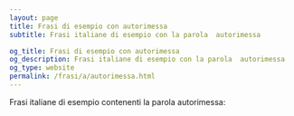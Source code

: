 ```yaml
---
layout: page
title: Frasi di esempio con autorimessa 
subtitle: Frasi italiane di esempio con la parola  autorimessa

og_title: Frasi di esempio con autorimessa 
og_description: Frasi italiane di esempio con la parola  autorimessa
og_type: website
permalink: /frasi/a/autorimessa.html
---
```


Frasi italiane di esempio contenenti la parola autorimessa:


